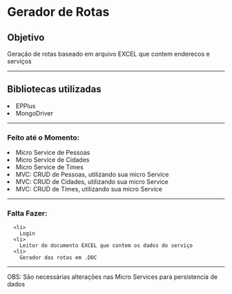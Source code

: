 <h1>
  Gerador de Rotas
  </h1>
  
  <h2>Objetivo</h2>
  <p>Geração de rotas baseado em arquivo EXCEL que contem enderecos e serviços</p>
  
  <hr>
 
  <h2>Bibliotecas utilizadas</h2>
  
  <li>
    EPPlus
  <li>
    MongoDriver
  
  
  <hr> 
    
  <h3>
    Feito até o Momento:
  </h3>

  <li>
    Micro Service de Pessoas
  <li>
    Micro Service de Cidades
  <li>
    Micro Service de Times
  <li>
    MVC: CRUD de Pessoas, utilizando sua micro Service
  <li>
    MVC: CRUD de Cidades, utilizando sua micro Service
  <li>
    MVC: CRUD de Times, utilizando sua micro Service

<hr>
  
  <h3>
      Falta Fazer:
    </h3>

      <li>
        Login
      <li>
        Leitor do documento EXCEL que contem os dados do serviço
      <li>
        Gerador das rotas em .DOC
<hr>
      
OBS: São necessárias alterações nas Micro Services para persistencia de dados 
      
    
